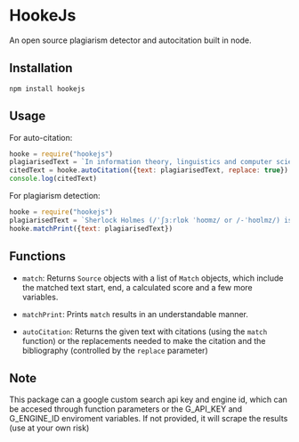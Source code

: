 # HookeJs

An open source plagiarism detector and autocitation built in node.

## Installation

```
npm install hookejs
```

## Usage

For auto-citation:

```javascript
hooke = require("hookejs")
plagiarisedText = `In information theory, linguistics and computer science, the Levenshtein distance is a string metric for measuring the difference between two sequences`
citedText = hooke.autoCitation({text: plagiarisedText, replace: true})
console.log(citedText)
```

For plagiarism detection:

```javascript
hooke = require("hookejs")
plagiarisedText = `Sherlock Holmes (/ˈʃɜːrlɒk ˈhoʊmz/ or /-ˈhoʊlmz/) is a fictional private detective created by British author Sir Arthur Conan Doyle. Referring to himself as a "consulting detective" in the stories, Holmes is known for his proficiency with observation, deduction, forensic science, and logical reasoning that borders on the fantastic, which he employs when investigating cases for a wide variety of clients, including Scotland Yard.`
hooke.matchPrint({text: plagiarisedText})
```

## Functions

-   `match`:
    Returns `Source` objects with a list of `Match` objects, which include the matched text start, end, a calculated score and a few more variables.

-   `matchPrint`: Prints `match` results in an understandable manner.

-   `autoCitation`:
    Returns the given text with citations (using the `match` function) or the replacements needed to make the citation and the bibliography (controlled by the `replace` parameter)

## Note

This package can a google custom search api key and engine id, which can be accesed through function parameters or the G_API_KEY and G_ENGINE_ID enviroment variables. If not provided, it will scrape the results (use at your own risk)
